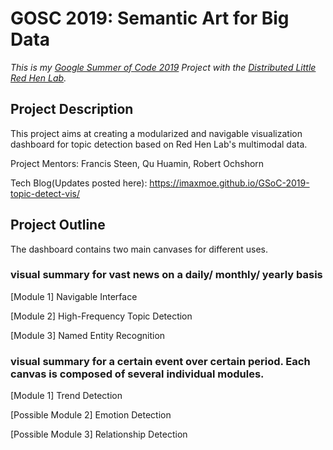 # GOSC 2019: Semantic Art for Big Data
_This is my [Google Summer of Code 2019](https://summerofcode.withgoogle.com/projects/#5623384702976000) 
Project with the [Distributed Little Red Hen Lab](http://www.redhenlab.org/)._

## Project Description
This project aims at creating a modularized and navigable visualization dashboard for topic detection based on 
Red Hen Lab's multimodal data.

Project Mentors: Francis Steen, Qu Huamin, Robert Ochshorn

Tech Blog(Updates posted here): https://imaxmoe.github.io/GSoC-2019-topic-detect-vis/

## Project Outline
The dashboard contains two main canvases for different uses.

### visual summary for vast news on a daily/ monthly/ yearly basis 

[Module 1] Navigable Interface

[Module 2] High-Frequency Topic Detection

[Module 3] Named Entity Recognition

### visual summary for a certain event over certain period. Each canvas is composed of several individual modules.

[Module 1] Trend Detection

[Possible Module 2] Emotion Detection   

[Possible Module 3] Relationship Detection 

